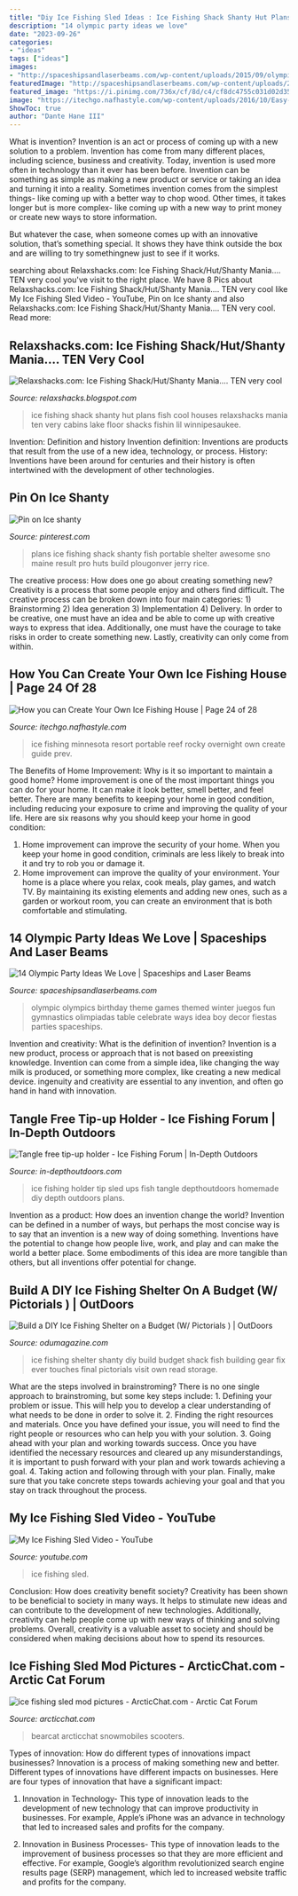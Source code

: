 ```yaml
---
title: "Diy Ice Fishing Sled Ideas : Ice Fishing Shack Shanty Hut Plans Fish Cool Houses Relaxshacks Mania Ten Very Cabins Lake Floor Shacks Fishin Lil Winnipesaukee"
description: "14 olympic party ideas we love"
date: "2023-09-26"
categories:
- "ideas"
tags: ["ideas"]
images:
- "http://spaceshipsandlaserbeams.com/wp-content/uploads/2015/09/olympic-party-ideas-34.jpg"
featuredImage: "http://spaceshipsandlaserbeams.com/wp-content/uploads/2015/09/olympic-party-ideas-34.jpg"
featured_image: "https://i.pinimg.com/736x/cf/8d/c4/cf8dc4755c031d02d3577d3f3b54c180.jpg"
image: "https://itechgo.nafhastyle.com/wp-content/uploads/2016/10/Easy-Ice-Fishing-Portable-House.jpg"
ShowToc: true
author: "Dante Hane III"
---
```



What is invention?
Invention is an act or process of coming up with a new solution to a problem. Invention has come from many different places, including science, business and creativity. Today, invention is used more often in technology than it ever has been before. 
Invention can be something as simple as making a new product or service or taking an idea and turning it into a reality. Sometimes invention comes from the simplest things- like coming up with a better way to chop wood. Other times, it takes longer but is more complex- like coming up with a new way to print money or create new ways to store information. 

But whatever the case, when someone comes up with an innovative solution, that’s something special. It shows they have think outside the box and are willing to try somethingnew just to see if it works.

	

		
searching about Relaxshacks.com: Ice Fishing Shack/Hut/Shanty Mania.... TEN very cool you've visit to the right place. We have 8 Pics about Relaxshacks.com: Ice Fishing Shack/Hut/Shanty Mania.... TEN very cool like My Ice Fishing Sled Video - YouTube, Pin on Ice shanty and also Relaxshacks.com: Ice Fishing Shack/Hut/Shanty Mania.... TEN very cool. Read more:
		
    
## Relaxshacks.com: Ice Fishing Shack/Hut/Shanty Mania.... TEN Very Cool

<img loading=lazy src="http://1.bp.blogspot.com/-QTU5Vxi4zlY/TxC60VyEG0I/AAAAAAAABgA/oy1jDINUBZA/s1600/ice+hut.jpg" onerror="this.onerror=null;this.src='https://tse2.mm.bing.net/th?id=OIP.GLqHdSX3Z5IJ170VBFgYowHaFj&amp;pid=15.1';" alt="Relaxshacks.com: Ice Fishing Shack/Hut/Shanty Mania.... TEN very cool">

_Source: relaxshacks.blogspot.com_

>ice fishing shack shanty hut plans fish cool houses relaxshacks mania ten very cabins lake floor shacks fishin lil winnipesaukee. 

	

Invention: Definition and history
Invention definition: Inventions are products that result from the use of a new idea, technology, or process. History: Inventions have been around for centuries and their history is often intertwined with the development of other technologies.

    
## Pin On Ice Shanty

<img loading=lazy src="https://i.pinimg.com/736x/cf/8d/c4/cf8dc4755c031d02d3577d3f3b54c180.jpg" onerror="this.onerror=null;this.src='https://tse2.mm.bing.net/th?id=OIP.c3DkZeuJt3nIXd4sjduKkQAAAA&amp;pid=15.1';" alt="Pin on Ice shanty">

_Source: pinterest.com_

>plans ice fishing shack shanty fish portable shelter awesome sno maine result pro huts build plougonver jerry rice. 

	

The creative process: How does one go about creating something new?
Creativity is a process that some people enjoy and others find difficult. The creative process can be broken down into four main categories: 1) Brainstorming 2) Idea generation 3) Implementation 4) Delivery. In order to be creative, one must have an idea and be able to come up with creative ways to express that idea. Additionally, one must have the courage to take risks in order to create something new. Lastly, creativity can only come from within.

    
## How You Can Create Your Own Ice Fishing House | Page 24 Of 28

<img loading=lazy src="https://itechgo.nafhastyle.com/wp-content/uploads/2016/10/Easy-Ice-Fishing-Portable-House.jpg" onerror="this.onerror=null;this.src='https://tse1.mm.bing.net/th?id=OIP.h_OR2kdhIyYy993gj1gY8wHaFj&amp;pid=15.1';" alt="How you can Create Your Own Ice Fishing House | Page 24 of 28">

_Source: itechgo.nafhastyle.com_

>ice fishing minnesota resort portable reef rocky overnight own create guide prev. 

	

The Benefits of Home Improvement: Why is it so important to maintain a good home?
Home improvement is one of the most important things you can do for your home. It can make it look better, smell better, and feel better. There are many benefits to keeping your home in good condition, including reducing your exposure to crime and improving the quality of your life. Here are six reasons why you should keep your home in good condition: 
1. Home improvement can improve the security of your home. When you keep your home in good condition, criminals are less likely to break into it and try to rob you or damage it. 
2. Home improvement can improve the quality of your environment. Your home is a place where you relax, cook meals, play games, and watch TV. By maintaining its existing elements and adding new ones, such as a garden or workout room, you can create an environment that is both comfortable and stimulating. 

    
## 14 Olympic Party Ideas We Love | Spaceships And Laser Beams

<img loading=lazy src="http://spaceshipsandlaserbeams.com/wp-content/uploads/2015/09/olympic-party-ideas-34.jpg" onerror="this.onerror=null;this.src='https://tse3.mm.bing.net/th?id=OIP.XfeN61dM-Dcequz24wIQjQHaLH&amp;pid=15.1';" alt="14 Olympic Party Ideas We Love | Spaceships and Laser Beams">

_Source: spaceshipsandlaserbeams.com_

>olympic olympics birthday theme games themed winter juegos fun gymnastics olimpiadas table celebrate ways idea boy decor fiestas parties spaceships. 

	

Invention and creativity: What is the definition of invention?
Invention is a new product, process or approach that is not based on preexisting knowledge. Invention can come from a simple idea, like changing the way milk is produced, or something more complex, like creating a new medical device. ingenuity and creativity are essential to any invention, and often go hand in hand with innovation.

    
## Tangle Free Tip-up Holder - Ice Fishing Forum | In-Depth Outdoors

<img loading=lazy src="http://www.in-depthoutdoors.com/wp-content/uploads/bbu_images/fishing/post_images/1261942091_IMAG0012.JPG" onerror="this.onerror=null;this.src='https://tse2.mm.bing.net/th?id=OIP.NO7UuDDx6sXT7fJrczSoWwAAAA&amp;pid=15.1';" alt="Tangle free tip-up holder - Ice Fishing Forum | In-Depth Outdoors">

_Source: in-depthoutdoors.com_

>ice fishing holder tip sled ups fish tangle depthoutdoors homemade diy depth outdoors plans. 

	

Invention as a product: How does an invention change the world?
Invention can be defined in a number of ways, but perhaps the most concise way is to say that an invention is a new way of doing something. Inventions have the potential to change how people live, work, and play and can make the world a better place. Some embodiments of this idea are more tangible than others, but all inventions offer potential for change.

    
## Build A DIY Ice Fishing Shelter On A Budget (W/ Pictorials ) | OutDoors

<img loading=lazy src="https://www.odumagazine.com/wp-content/uploads/2017/12/Build-a-DIY-Ice-Fishing-Shelter-on-a-Budget-z.jpg" onerror="this.onerror=null;this.src='https://tse2.mm.bing.net/th?id=OIP.v-WeWq0PNzb7Qm8VDHjFpAHaH0&amp;pid=15.1';" alt="Build a DIY Ice Fishing Shelter on a Budget (W/ Pictorials ) | OutDoors">

_Source: odumagazine.com_

>ice fishing shelter shanty diy build budget shack fish building gear fix ever touches final pictorials visit own read storage. 

	

What are the steps involved in brainstroming?
There is no one single approach to brainstroming, but some key steps include: 1. Defining your problem or issue. This will help you to develop a clear understanding of what needs to be done in order to solve it. 2. Finding the right resources and materials. Once you have defined your issue, you will need to find the right people or resources who can help you with your solution. 3. Going ahead with your plan and working towards success. Once you have identified the necessary resources and cleared up any misunderstandings, it is important to push forward with your plan and work towards achieving a goal. 4. Taking action and following through with your plan. Finally, make sure that you take concrete steps towards achieving your goal and that you stay on track throughout the process.

    
## My Ice Fishing Sled Video - YouTube

<img loading=lazy src="https://i.ytimg.com/vi/mJmdJiFvSG0/maxresdefault.jpg" onerror="this.onerror=null;this.src='https://tse2.mm.bing.net/th?id=OIP.DuSBP_s-6p4QCXyR3bDPqgHaEK&amp;pid=15.1';" alt="My Ice Fishing Sled Video - YouTube">

_Source: youtube.com_

>ice fishing sled. 

	

Conclusion: How does creativity benefit society?
Creativity has been shown to be beneficial to society in many ways. It helps to stimulate new ideas and can contribute to the development of new technologies. Additionally, creativity can help people come up with new ways of thinking and solving problems. Overall, creativity is a valuable asset to society and should be considered when making decisions about how to spend its resources.

    
## Ice Fishing Sled Mod Pictures - ArcticChat.com - Arctic Cat Forum

<img loading=lazy src="https://www.arcticchat.com/forum/attachments/bearcat-utility/201752d1299258079-ice-fishing-sled-mod-pictures-rack0ct-1-2010-090.jpg" onerror="this.onerror=null;this.src='https://tse2.mm.bing.net/th?id=OIP.d9157saD-cKvtzcqFpkl1QHaFj&amp;pid=15.1';" alt="ice fishing sled mod pictures - ArcticChat.com - Arctic Cat Forum">

_Source: arcticchat.com_

>bearcat arcticchat snowmobiles scooters. 

	

Types of innovation: How do different types of innovations impact businesses?
Innovation is a process of making something new and better. Different types of innovations have different impacts on businesses. Here are four types of innovation that have a significant impact:
1. Innovation in Technology- This type of innovation leads to the development of new technology that can improve productivity in businesses. For example, Apple’s iPhone was an advance in technology that led to increased sales and profits for the company.

2. Innovation in Business Processes- This type of innovation leads to the improvement of business processes so that they are more efficient and effective. For example, Google’s algorithm revolutionized search engine results page (SERP) management, which led to increased website traffic and profits for the company.


